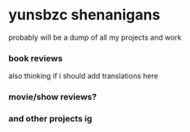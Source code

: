 # yunsbzc shenanigans

probably will be a dump of all my projects and work

### book reviews 
also thinking if i should add translations here 

### movie/show reviews?

### and other projects ig 

